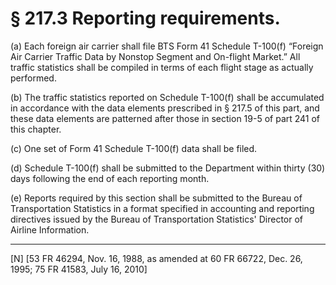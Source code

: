 # § 217.3   Reporting requirements.

(a) Each foreign air carrier shall file BTS Form 41 Schedule T-100(f) “Foreign Air Carrier Traffic Data by Nonstop Segment and On-flight Market.” All traffic statistics shall be compiled in terms of each flight stage as actually performed. 


(b) The traffic statistics reported on Schedule T-100(f) shall be accumulated in accordance with the data elements prescribed in § 217.5 of this part, and these data elements are patterned after those in section 19-5 of part 241 of this chapter. 


(c) One set of Form 41 Schedule T-100(f) data shall be filed. 


(d) Schedule T-100(f) shall be submitted to the Department within thirty (30) days following the end of each reporting month. 


(e) Reports required by this section shall be submitted to the Bureau of Transportation Statistics in a format specified in accounting and reporting directives issued by the Bureau of Transportation Statistics' Director of Airline Information.



---

[N] [53 FR 46294, Nov. 16, 1988, as amended at 60 FR 66722, Dec. 26, 1995; 75 FR 41583, July 16, 2010]





